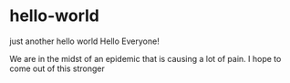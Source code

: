 # hello-world
just another hello world
Hello Everyone!

We are in the midst of an epidemic that is causing a lot of pain.
I hope to come out of this stronger
